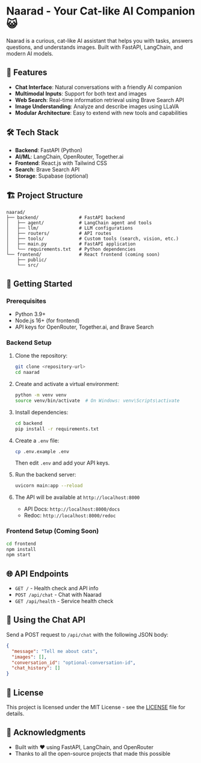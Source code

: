 # Naarad - Your Cat-like AI Companion 😺

Naarad is a curious, cat-like AI assistant that helps you with tasks, answers questions, and understands images. Built with FastAPI, LangChain, and modern AI models.

## 🚀 Features

- **Chat Interface**: Natural conversations with a friendly AI companion
- **Multimodal Inputs**: Support for both text and images
- **Web Search**: Real-time information retrieval using Brave Search API
- **Image Understanding**: Analyze and describe images using LLaVA
- **Modular Architecture**: Easy to extend with new tools and capabilities

## 🛠️ Tech Stack

- **Backend**: FastAPI (Python)
- **AI/ML**: LangChain, OpenRouter, Together.ai
- **Frontend**: React.js with Tailwind CSS
- **Search**: Brave Search API
- **Storage**: Supabase (optional)

## 🏗️ Project Structure

```
naarad/
├── backend/               # FastAPI backend
│   ├── agent/             # LangChain agent and tools
│   ├── llm/               # LLM configurations
│   ├── routers/           # API routes
│   ├── tools/             # Custom tools (search, vision, etc.)
│   ├── main.py            # FastAPI application
│   └── requirements.txt   # Python dependencies
└── frontend/              # React frontend (coming soon)
    ├── public/
    └── src/
```

## 🚀 Getting Started

### Prerequisites

- Python 3.9+
- Node.js 16+ (for frontend)
- API keys for OpenRouter, Together.ai, and Brave Search

### Backend Setup

1. Clone the repository:
   ```bash
   git clone <repository-url>
   cd naarad
   ```

2. Create and activate a virtual environment:
   ```bash
   python -m venv venv
   source venv/bin/activate  # On Windows: venv\Scripts\activate
   ```

3. Install dependencies:
   ```bash
   cd backend
   pip install -r requirements.txt
   ```

4. Create a `.env` file:
   ```bash
   cp .env.example .env
   ```
   Then edit `.env` and add your API keys.

5. Run the backend server:
   ```bash
   uvicorn main:app --reload
   ```

6. The API will be available at `http://localhost:8000`
   - API Docs: `http://localhost:8000/docs`
   - Redoc: `http://localhost:8000/redoc`

### Frontend Setup (Coming Soon)

```bash
cd frontend
npm install
npm start
```

## 🌐 API Endpoints

- `GET /` - Health check and API info
- `POST /api/chat` - Chat with Naarad
- `GET /api/health` - Service health check

## 🤖 Using the Chat API

Send a POST request to `/api/chat` with the following JSON body:

```json
{
  "message": "Tell me about cats",
  "images": [],
  "conversation_id": "optional-conversation-id",
  "chat_history": []
}
```

## 📝 License

This project is licensed under the MIT License - see the [LICENSE](LICENSE) file for details.

## 🙏 Acknowledgments

- Built with ❤️ using FastAPI, LangChain, and OpenRouter
- Thanks to all the open-source projects that made this possible
